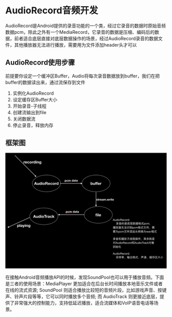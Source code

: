 # AudioRecord音频开发

AudioRecord是Android提供的录音功能的一个类，经过它录音的数据时原始音频数据pcm，除此之外有一个MediaRecord，它录音的数据是压缩、编码后的数据，前者适合底层直接对底层数据操作的场景，经过AudioRecord录音的数据文件，其他播放器无法进行播放，需要用为文件添加header头才可以

## AudioRecord使用步骤

前提要你设定一个缓冲区Buffer，Audio将每次录音数据放到buffer，我们在把buffer的数据读出来，通过流保存到文件

1. 实例化AudioRecord
2. 设定缓存区Buffer大小
3. 开始录音-子线程
4. 创建流输出到file
5. 关闭数据流
5. 停止录音，释放内存

## 框架图

![audiorecord](audiorecord.png)


在接触Android音频播放API的时候，发现SoundPool也可以用于播放音频。下面是三者的使用场景：MediaPlayer 更加适合在后台长时间播放本地音乐文件或者在线的流式资源; SoundPool 则适合播放比较短的音频片段，比如游戏声音、按键声、铃声片段等等，它可以同时播放多个音频; 而 AudioTrack 则更接近底层，提供了非常强大的控制能力，支持低延迟播放，适合流媒体和VoIP语音电话等场景。
